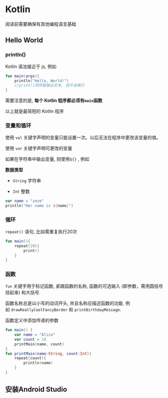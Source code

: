 # Kotlin

阅读前需要确保有其他编程语言基础

## Hello World

### println()

Kotlin 语法接近于 js, 例如

```kotlin
fun main(args){
    println("Hello, World!")
    //print()同样是输出文本, 但不会换行
}
```

需要注意的是, **每个 Kotlin 程序都必须有`main`函数**

以上就是最简短的 Kotlin 程序

### 变量和循环

使用 `val` 关键字声明的变量只能设置一次。以后无法在程序中更改该变量的值。

使用 `var` 关键字声明可更改的变量

如果在字符串中输出变量, 则使用`${}` , 例如

**数据类型**

- `String` 字符串

- `Int` 整数

```kotlin
var name = "zeze"
println("Her name is ${name}")
```

### 循环

`repeat()` 语句, 比如需重复执行20次

```kotlin
fun main(){
    repeat(20){
        print()
    }
}
```

### 函数

`fun` 关键字用于标记函数, 紧跟函数的名称, 函数的可选输入 (即参数，需用圆括号括起来) 和大括号.

函数名称总是以小写的动词开头, 并且名称应描述函数的功能. 例如 `drawReallyCoolFancyBorder` 和 `printBirthdayMessage`.

函数定义中添加传递的参数

```kotlin
fun main() {
    var name = "Alice"
    var count = 18
    printMain(name, count)
}
fun printMain(name:String, count:Int){
    repeat(count){
        println(name)
    }
}
```

## 安装Android Studio
